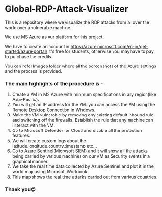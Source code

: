 # Global-RDP-Attack-Visualizer
This is a repository where we visualize the RDP attacks from all over the world over a vulnerable machine. 

We use MS Azure as our platform for this project.

We have to create an account in https://azure.microsoft.com/en-in/get-started/azure-portal/  It's free for students, otherwise you may have to pay to purchase the credits.

You can refer Images folder where all the screenshots of the Azure settings and the process is provided. 

### The main highlights of the procedure is - 
1. Create a VM in MS Azure with minimum specifications in any region(like Asia-Pacific).
2. You will get an IP address for the VM. you can access the VM using the Remote Desktop Connection in Windows. 
3. Make the VM vulnerable by removing any existing default inbound rule and switching off the firewalls. Establish the rule that any machine can iinteract with the VM.
4. Go to Microsoft Defender for Cloud and disable all the protection features.
5. We will create custom logs about the latitude,longitude,country,timestamp etc...
6. Go to Azure Sentinel(Microsoft SIEM) and it will show all the attacks being carried by various machines on our VM as Security events in a graphical manner. 
7. We take the real time data collected by Azure Sentinel and plot it in the world map using Microsoft Workbook.
8. This map shows the real time attacks carried out from various countries. 

### Thank you😊


